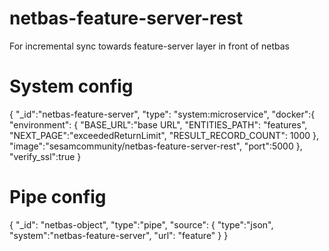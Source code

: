 # netbas-feature-server-rest
For incremental sync towards feature-server layer in front of netbas

# System config

{
	"_id":"netbas-feature-server", 
	"type": "system:microservice",
	"docker":{
		"environment": {
			"BASE_URL":"base URL",
			"ENTITIES_PATH": "features",
			"NEXT_PAGE":"exceededReturnLimit",
			"RESULT_RECORD_COUNT": 1000
	},
	"image":"sesamcommunity/netbas-feature-server-rest",
	"port":5000
	},
	"verify_ssl":true
}


# Pipe config
{
	"_id": "netbas-object",
	"type":"pipe",
	"source": {
		"type":"json",
		"system":"netbas-feature-server",
		"url": "feature"
	}
}

